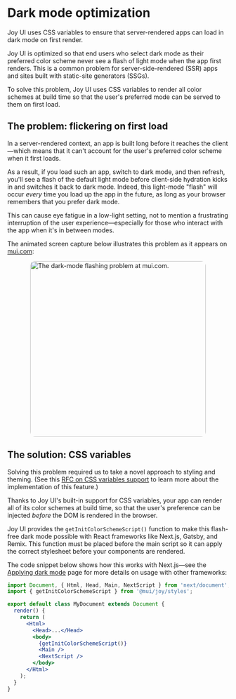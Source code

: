 # Dark mode optimization

<p class="description">Joy UI uses CSS variables to ensure that server-rendered apps can load in dark mode on first render.</p>

Joy UI is optimized so that end users who select dark mode as their preferred color scheme never see a flash of light mode when the app first renders. This is a common problem for server-side-rendered (SSR) apps and sites built with static-site generators (SSGs).

To solve this problem, Joy UI uses CSS variables to render all color schemes at build time so that the user's preferred mode can be served to them on first load.

## The problem: flickering on first load

In a server-rendered context, an app is built long before it reaches the client—which means that it can't account for the user's preferred color scheme when it first loads.

As a result, if you load such an app, switch to dark mode, and then refresh, you'll see a flash of the default light mode before client-side hydration kicks in and switches it back to dark mode. Indeed, this light-mode "flash" will occur _every_ time you load up the app in the future, as long as your browser remembers that you prefer dark mode.

This can cause eye fatigue in a low-light setting, not to mention a frustrating interruption of the user experience—especially for those who interact with the app when it's in between modes.

The animated screen capture below illustrates this problem as it appears on [mui.com](https://mui.com/):

<img src="https://media.giphy.com/media/9hvxemkpotSiQGzLo8/giphy.gif" style="border-radius: 10px; display: block; width: 400px; margin-inline: auto; margin-bottom: 24px;" alt="The dark-mode flashing problem at mui.com." />

## The solution: CSS variables

Solving this problem required us to take a novel approach to styling and theming. (See this [RFC on CSS variables support](https://github.com/mui/material-ui/issues/27651) to learn more about the implementation of this feature.)

Thanks to Joy UI's built-in support for CSS variables, your app can render all of its color schemes at build time, so that the user's preference can be injected _before_ the DOM is rendered in the browser.

Joy UI provides the `getInitColorSchemeScript()` function to make this flash-free dark mode possible with React frameworks like Next.js, Gatsby, and Remix. This function must be placed before the main script so it can apply the correct stylesheet before your components are rendered.

The code snippet below shows how this works with Next.js—see the [Applying dark mode](/joy-ui/guides/applying-dark-mode/) page for more details on usage with other frameworks:

```jsx
import Document, { Html, Head, Main, NextScript } from 'next/document';
import { getInitColorSchemeScript } from '@mui/joy/styles';

export default class MyDocument extends Document {
  render() {
    return (
      <Html>
        <Head>...</Head>
        <body>
          {getInitColorSchemeScript()}
          <Main />
          <NextScript />
        </body>
      </Html>
    );
  }
}
```
